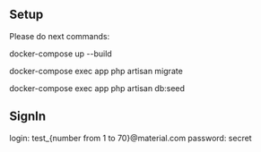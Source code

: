## Setup
Please do next commands:

docker-compose up --build

docker-compose exec app php artisan migrate



docker-compose exec app php artisan db:seed

## SignIn
login: test_{number from 1 to 70}@material.com
password: secret
